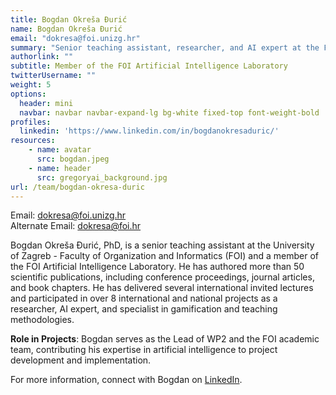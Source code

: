 ```yaml
---
title: Bogdan Okreša Đurić
name: Bogdan Okreša Đurić
email: "dokresa@foi.unizg.hr"
summary: "Senior teaching assistant, researcher, and AI expert at the Faculty of Organization and Informatics (FOI)."
authorlink: ""
subtitle: Member of the FOI Artificial Intelligence Laboratory
twitterUsername: ""
weight: 5
options:
  header: mini
  navbar: navbar navbar-expand-lg bg-white fixed-top font-weight-bold
profiles:
  linkedin: 'https://www.linkedin.com/in/bogdanokresaduric/'
resources:
    - name: avatar
      src: bogdan.jpeg
    - name: header
      src: gregoryai_background.jpg
url: /team/bogdan-okresa-duric
---
```

Email: <dokresa@foi.unizg.hr>  
Alternate Email: <dokresa@foi.hr>

Bogdan Okreša Đurić, PhD, is a senior teaching assistant at the University of Zagreb - Faculty of Organization and Informatics (FOI) and a member of the FOI Artificial Intelligence Laboratory. He has authored more than 50 scientific publications, including conference proceedings, journal articles, and book chapters. He has delivered several international invited lectures and participated in over 8 international and national projects as a researcher, AI expert, and specialist in gamification and teaching methodologies.

**Role in Projects**:
Bogdan serves as the Lead of WP2 and the FOI academic team, contributing his expertise in artificial intelligence to project development and implementation.

For more information, connect with Bogdan on [LinkedIn](https://www.linkedin.com/in/bogdanokresaduric/).